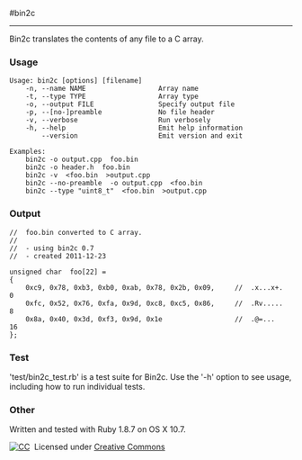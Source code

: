#bin2c
- - - - - - - -
Bin2c translates the contents of any file to a C array.


### Usage

	Usage: bin2c [options] [filename]
	    -n, --name NAME                  Array name
	    -t, --type TYPE                  Array type
	    -o, --output FILE                Specify output file
	    -p, --[no-]preamble              No file header
	    -v, --verbose                    Run verbosely
	    -h, --help                       Emit help information
	        --version                    Emit version and exit

	Examples:
	    bin2c -o output.cpp  foo.bin
	    bin2c -o header.h  foo.bin
	    bin2c -v  <foo.bin  >output.cpp
	    bin2c --no-preamble  -o output.cpp  <foo.bin
	    bin2c --type "uint8_t"  <foo.bin  >output.cpp


### Output

	//  foo.bin converted to C array.
	//
	//  - using bin2c 0.7
	//  - created 2011-12-23

	unsigned char  foo[22] =
	{
	    0xc9, 0x78, 0xb3, 0xb0, 0xab, 0x78, 0x2b, 0x09,     //  .x...x+.     0
	    0xfc, 0x52, 0x76, 0xfa, 0x9d, 0xc8, 0xc5, 0x86,     //  .Rv.....     8
	    0x8a, 0x40, 0x3d, 0xf3, 0x9d, 0x1e                  //  .@=...      16
	};



### Test
'test/bin2c\_test.rb' is a test suite for Bin2c.  Use the '-h' option to see
usage, including how to run individual tests.

### Other
Written and tested with Ruby 1.8.7 on OS X 10.7.

[![CC](http://i.creativecommons.org/l/by-sa/3.0/88x31.png)](http://creativecommons.org/licenses/by-sa/3.0/)   &nbsp;Licensed under [Creative Commons](http://creativecommons.org/licenses/by-sa/3.0/)
